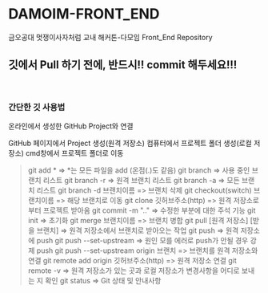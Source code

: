 # DAMOIM-FRONT_END
금오공대 멋쟁이사자처럼 교내 해커톤-다모임 Front_End Repository 

<h2>깃에서 Pull 하기 전에, 반드시!! commit 해두세요!!! </h2>

<br/>

<h3>간단한 깃 사용법</h3>

온라인에서 생성한 GitHub Project와 연결

GitHub 페이지에서 Project 생성(원격 저장소)
컴퓨터에서 프로젝트 폴더 생성(로컬 저장소)
cmd창에서 프로젝트 폴더로 이동


> git add *	=> *는 모든 파일을 add (온점(.)도 같음)
> git branch	=> 사용 중인 브랜치 리스트
> git branch -r	=> 원격 브랜치 리스트
> git branch -a	=> 모든 브랜치 리스트
> git branch -d 브랜치이름		=> 브랜치 삭제
> git checkout(switch) 브랜치이름	=> 해당 브랜치로 이동
> git clone 깃허브주소(http)		=> 원격 저장소로부터 프로젝트 받아옴
> git commit -m ".."		=> 수정한 부분에 대한 주석 기능
> git init			=> 초기화
> git merge 브랜치이름	=> 브랜치 병합
> git pull [원격 저장소] [받을 브랜치]		=> 원격 저장소에서 브랜치로 받아오는 작업
> git push				=> 원격 저장소에 push
> git push --set-upstream			=> 원인 모를 에러로 push가 안될 경우 강제 push
> git push --set-upstream origin 브랜치	=> 브랜치를 원격 저장소와 연결
> git remote add origin 깃허브주소(http)	=> 원격 저장소 연결
> git remote -v	=> 원격 저장소가 있는 곳과 로컬 저장소가 변경사항을 어디로 보내는 지 확인
> git status	=> Git 상태 및 안내사항
